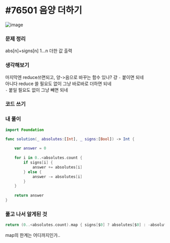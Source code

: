 # #76501 음양 더하기

![image](https://user-images.githubusercontent.com/28949235/128370852-38790df7-4164-40bb-ae8c-177dbe5fbce9.png)

### 문제 정리

abs[n]+signs[n] 1...n 더한 값 출력

### 생각해보기

마지막엔 reduce쓰면되고, 양->음으로 바꾸는 함수 있나? 걍 `-` 붙이면 되네  
아니다 reduce 쓸 필요도 없이 그냥 바로바로 더하면 되네  
`-` 붙일 필요도 없이 그냥 빼면 되네

### 코드 쓰기

### 내 풀이

```swift
import Foundation

func solution(_ absolutes:[Int], _ signs:[Bool]) -> Int {
    
    var answer = 0
    
    for i in 0..<absolutes.count {
        if signs[i] {
            answer += absolutes[i]
        } else {
            answer -= absolutes[i]
        }
    }
    
    return answer
}
```



### 풀고 나서 알게된 것

```swift
return (0..<absolutes.count).map { signs[$0] ? absolutes[$0] : -absolutes[$0] }.reduce(0, +)
```

map의 한계는 어디까지인가..
